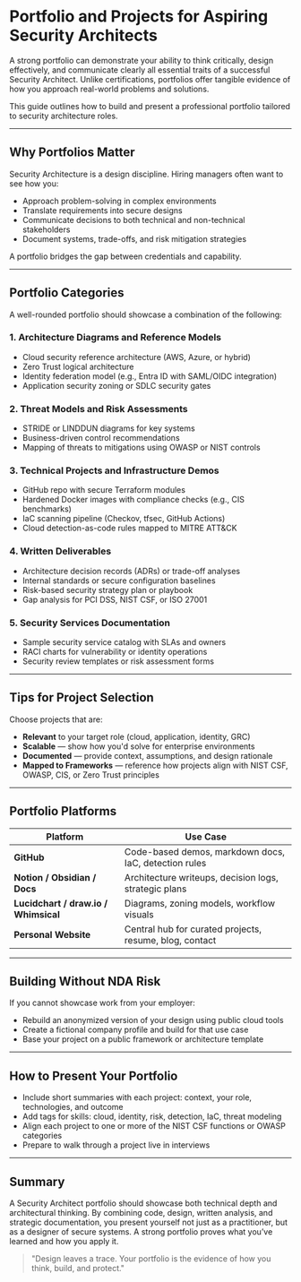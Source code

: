 # Portfolio and Projects for Aspiring Security Architects

A strong portfolio can demonstrate your ability to think critically, design effectively, and communicate clearly all essential traits of a successful Security Architect. Unlike certifications, portfolios offer tangible evidence of how you approach real-world problems and solutions.

This guide outlines how to build and present a professional portfolio tailored to security architecture roles.

---

## Why Portfolios Matter

Security Architecture is a design discipline. Hiring managers often want to see how you:
- Approach problem-solving in complex environments
- Translate requirements into secure designs
- Communicate decisions to both technical and non-technical stakeholders
- Document systems, trade-offs, and risk mitigation strategies

A portfolio bridges the gap between credentials and capability.

---

## Portfolio Categories

A well-rounded portfolio should showcase a combination of the following:

### 1. Architecture Diagrams and Reference Models
- Cloud security reference architecture (AWS, Azure, or hybrid)
- Zero Trust logical architecture
- Identity federation model (e.g., Entra ID with SAML/OIDC integration)
- Application security zoning or SDLC security gates

### 2. Threat Models and Risk Assessments
- STRIDE or LINDDUN diagrams for key systems
- Business-driven control recommendations
- Mapping of threats to mitigations using OWASP or NIST controls

### 3. Technical Projects and Infrastructure Demos
- GitHub repo with secure Terraform modules
- Hardened Docker images with compliance checks (e.g., CIS benchmarks)
- IaC scanning pipeline (Checkov, tfsec, GitHub Actions)
- Cloud detection-as-code rules mapped to MITRE ATT&CK

### 4. Written Deliverables
- Architecture decision records (ADRs) or trade-off analyses
- Internal standards or secure configuration baselines
- Risk-based security strategy plan or playbook
- Gap analysis for PCI DSS, NIST CSF, or ISO 27001

### 5. Security Services Documentation
- Sample security service catalog with SLAs and owners
- RACI charts for vulnerability or identity operations
- Security review templates or risk assessment forms

---

## Tips for Project Selection

Choose projects that are:
- **Relevant** to your target role (cloud, application, identity, GRC)
- **Scalable** — show how you'd solve for enterprise environments
- **Documented** — provide context, assumptions, and design rationale
- **Mapped to Frameworks** — reference how projects align with NIST CSF, OWASP, CIS, or Zero Trust principles

---

## Portfolio Platforms

| Platform | Use Case |
|----------|----------|
| **GitHub** | Code-based demos, markdown docs, IaC, detection rules |
| **Notion / Obsidian / Docs** | Architecture writeups, decision logs, strategic plans |
| **Lucidchart / draw.io / Whimsical** | Diagrams, zoning models, workflow visuals |
| **Personal Website** | Central hub for curated projects, resume, blog, contact |

---

## Building Without NDA Risk

If you cannot showcase work from your employer:
- Rebuild an anonymized version of your design using public cloud tools
- Create a fictional company profile and build for that use case
- Base your project on a public framework or architecture template

---

## How to Present Your Portfolio

- Include short summaries with each project: context, your role, technologies, and outcome
- Add tags for skills: cloud, identity, risk, detection, IaC, threat modeling
- Align each project to one or more of the NIST CSF functions or OWASP categories
- Prepare to walk through a project live in interviews

---

## Summary

A Security Architect portfolio should showcase both technical depth and architectural thinking. By combining code, design, written analysis, and strategic documentation, you present yourself not just as a practitioner, but as a designer of secure systems. A strong portfolio proves what you’ve learned and how you apply it.

> "Design leaves a trace. Your portfolio is the evidence of how you think, build, and protect."
